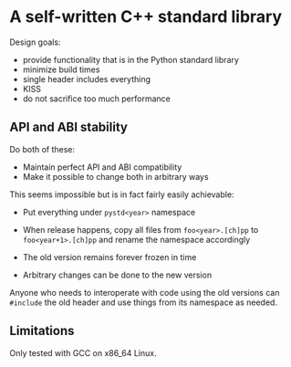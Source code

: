 # A self-written C++ standard library

Design goals:

- provide functionality that is in the Python standard library
- minimize build times
- single header includes everything
- KISS
- do not sacrifice too much performance

## API and ABI stability

Do both of these:

- Maintain perfect API and ABI compatibility
- Make it possible to change both in arbitrary ways

This seems impossible but is in fact fairly easily achievable:

- Put everything under `pystd<year>` namespace

- When release happens, copy all files from `foo<year>.[ch]pp` to
  `foo<year+1>.[ch]pp` and rename the namespace accordingly

- The old version remains forever frozen in time

- Arbitrary changes can be done to the new version

Anyone who needs to interoperate with code using the old versions can
`#include` the old header and use things from its namespace as needed.

## Limitations

Only tested with GCC on x86_64 Linux.
